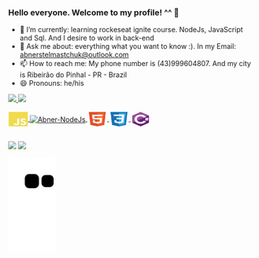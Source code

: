 ### Hello everyone. Welcome to my profile! ^^ 👋



- 🌱 I’m currently: learning rockeseat ignite course. NodeJs, JavaScript and Sql. And I desire to work in back-end
- 💬 Ask me about: everything what you want to know :). In my Email: abnerstelmastchuk@outlook.com
- 📫 How to reach me: My phone number is (43)999604807. And my city is Ribeirão do Pinhal - PR - Brazil
- 😄 Pronouns: he/his

<div align="flex">
  <a href="https://github.com/AbnerStelmastchuk">
  <img height="180em" src="https://github-readme-stats.vercel.app/api?username=AbnerStelmastchuk&show_icons=true&theme=omni&include_all_commits=true&count_private=true"/>
  <img height="180em" src="https://github-readme-stats.vercel.app/api/top-langs/?username=AbnerStelmastchuk&layout=compact&langs_count=7&theme=omni"/>
</div>
<div style="display: inline_block"><br>
  <img align="center" alt="Abner-Js" height="30" width="40" src="https://raw.githubusercontent.com/devicons/devicon/master/icons/javascript/javascript-plain.svg">
  <img align="center" alt="Abner-NodeJs" height="30" width="40" src="https://cdn.jsdelivr.net/gh/devicons/devicon/icons/nodejs/nodejs-original.svg" >
  <img align="center" alt="Abner-HTML" height="30" width="40" src="https://raw.githubusercontent.com/devicons/devicon/master/icons/html5/html5-original.svg">
  <img align="center" alt="Abner-CSS" height="30" width="40" src="https://raw.githubusercontent.com/devicons/devicon/master/icons/css3/css3-original.svg">
  <img align="center" alt="Abner-Csharp" height="30" width="40" src="https://raw.githubusercontent.com/devicons/devicon/master/icons/csharp/csharp-original.svg">
</div>
  
  ##
  
<div> 
  <a href = "mailto:stelmastchukabner@gmail.com"><img src="https://img.shields.io/badge/-Gmail-%23333?style=for-the-badge&logo=gmail&logoColor=white" target="_blank"></a>
  <a href="https://www.linkedin.com/in/abner-stelmastchuk-3293041bb/" target="_blank"><img src="https://img.shields.io/badge/-LinkedIn-%230077B5?style=for-the-badge&logo=linkedin&logoColor=white" target="_blank"></a> 
 
  ![Snake animation](https://github.com/rafaballerini/rafaballerini/blob/output/github-contribution-grid-snake.svg)
 
</div>

